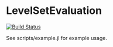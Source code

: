 # LevelSetEvaluation

[![Build Status](https://travis-ci.org/wulfebw/LevelSetEvaluation.jl.svg?branch=master)](https://travis-ci.org/wulfebw/LevelSetEvaluation.jl)

See scripts/example.jl for example usage.

